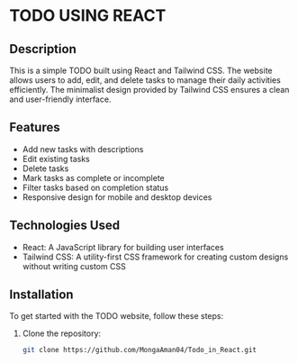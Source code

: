# TODO USING REACT

## Description

This is a simple TODO built using React and Tailwind CSS. The website allows users to add, edit, and delete tasks to manage their daily activities efficiently. The minimalist design provided by Tailwind CSS ensures a clean and user-friendly interface.

## Features

- Add new tasks with descriptions
- Edit existing tasks
- Delete tasks
- Mark tasks as complete or incomplete
- Filter tasks based on completion status
- Responsive design for mobile and desktop devices

## Technologies Used

- React: A JavaScript library for building user interfaces
- Tailwind CSS: A utility-first CSS framework for creating custom designs without writing custom CSS

## Installation

To get started with the TODO website, follow these steps:

1. Clone the repository:

   ```bash
   git clone https://github.com/MongaAman04/Todo_in_React.git
